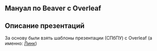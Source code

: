 ## Мануал по Beaver с Overleaf


## Описание презентаций
За основу были взять шаблоны презентации (СПбПУ) с Overleaf (а именно: [Линк](https://www.overleaf.com/latex/templates/shablon-priezientatsii-spbpu/pyxygrcntcgs))